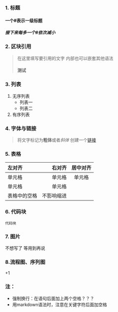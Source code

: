 ### 1. 标题
#### 一个#表示一级标题
##### 接下来每多一个#依次减小

### 2. 区块引用
>在这里填写要引用的文字
>内部也可以嵌套其他语法
>
>#### 测试

### 3. 列表
1.  无序列表
    * 列表一
    * 列表二
2. 有序列表

### 4. 字体与链接
>将文字标记为**粗体**或者*斜体*
>创建一个[链接](www.baidu.com)

### 5. 表格
| 左对齐  | 右对齐 | 居中对齐
| :---- | ----:|:---:
| 单元格|单元格|单元格|
|   单元格|单元格|
|表格中的空格|不影响缩进|

### 6. 代码块
```Java(这里写哪种语言)
代码块
```

### 7. 图片
不想写了 等用到再说

### 8.流程图、序列图
+1

### 注：
* 强制换行：在语句后面加上两个空格？？？
* 用markdown语法时，注意在关键字符后面加空格